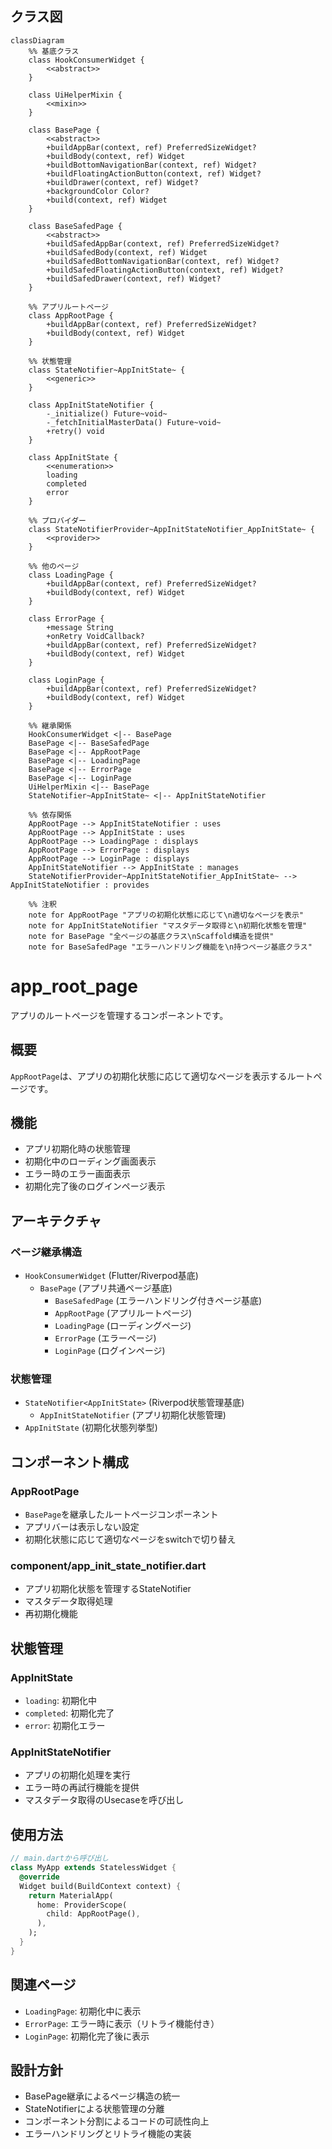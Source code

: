 ## クラス図
```mermaid
classDiagram
    %% 基底クラス
    class HookConsumerWidget {
        <<abstract>>
    }
    
    class UiHelperMixin {
        <<mixin>>
    }
    
    class BasePage {
        <<abstract>>
        +buildAppBar(context, ref) PreferredSizeWidget?
        +buildBody(context, ref) Widget
        +buildBottomNavigationBar(context, ref) Widget?
        +buildFloatingActionButton(context, ref) Widget?
        +buildDrawer(context, ref) Widget?
        +backgroundColor Color?
        +build(context, ref) Widget
    }
    
    class BaseSafedPage {
        <<abstract>>
        +buildSafedAppBar(context, ref) PreferredSizeWidget?
        +buildSafedBody(context, ref) Widget
        +buildSafedBottomNavigationBar(context, ref) Widget?
        +buildSafedFloatingActionButton(context, ref) Widget?
        +buildSafedDrawer(context, ref) Widget?
    }
    
    %% アプリルートページ
    class AppRootPage {
        +buildAppBar(context, ref) PreferredSizeWidget?
        +buildBody(context, ref) Widget
    }
    
    %% 状態管理
    class StateNotifier~AppInitState~ {
        <<generic>>
    }
    
    class AppInitStateNotifier {
        -_initialize() Future~void~
        -_fetchInitialMasterData() Future~void~
        +retry() void
    }
    
    class AppInitState {
        <<enumeration>>
        loading
        completed
        error
    }
    
    %% プロバイダー
    class StateNotifierProvider~AppInitStateNotifier_AppInitState~ {
        <<provider>>
    }
    
    %% 他のページ
    class LoadingPage {
        +buildAppBar(context, ref) PreferredSizeWidget?
        +buildBody(context, ref) Widget
    }
    
    class ErrorPage {
        +message String
        +onRetry VoidCallback?
        +buildAppBar(context, ref) PreferredSizeWidget?
        +buildBody(context, ref) Widget
    }
    
    class LoginPage {
        +buildAppBar(context, ref) PreferredSizeWidget?
        +buildBody(context, ref) Widget
    }
    
    %% 継承関係
    HookConsumerWidget <|-- BasePage
    BasePage <|-- BaseSafedPage
    BasePage <|-- AppRootPage
    BasePage <|-- LoadingPage
    BasePage <|-- ErrorPage
    BasePage <|-- LoginPage
    UiHelperMixin <|-- BasePage
    StateNotifier~AppInitState~ <|-- AppInitStateNotifier
    
    %% 依存関係
    AppRootPage --> AppInitStateNotifier : uses
    AppRootPage --> AppInitState : uses
    AppRootPage --> LoadingPage : displays
    AppRootPage --> ErrorPage : displays
    AppRootPage --> LoginPage : displays
    AppInitStateNotifier --> AppInitState : manages
    StateNotifierProvider~AppInitStateNotifier_AppInitState~ --> AppInitStateNotifier : provides
    
    %% 注釈
    note for AppRootPage "アプリの初期化状態に応じて\n適切なページを表示"
    note for AppInitStateNotifier "マスタデータ取得と\n初期化状態を管理"
    note for BasePage "全ページの基底クラス\nScaffold構造を提供"
    note for BaseSafedPage "エラーハンドリング機能を\n持つページ基底クラス"
```

# app_root_page

アプリのルートページを管理するコンポーネントです。

## 概要

`AppRootPage`は、アプリの初期化状態に応じて適切なページを表示するルートページです。

## 機能

- アプリ初期化時の状態管理
- 初期化中のローディング画面表示
- エラー時のエラー画面表示
- 初期化完了後のログインページ表示

## アーキテクチャ

### ページ継承構造
- `HookConsumerWidget` (Flutter/Riverpod基底)
  - `BasePage` (アプリ共通ページ基底)
    - `BaseSafedPage` (エラーハンドリング付きページ基底)
    - `AppRootPage` (アプリルートページ)
    - `LoadingPage` (ローディングページ)
    - `ErrorPage` (エラーページ)
    - `LoginPage` (ログインページ)

### 状態管理
- `StateNotifier<AppInitState>` (Riverpod状態管理基底)
  - `AppInitStateNotifier` (アプリ初期化状態管理)
- `AppInitState` (初期化状態列挙型)

## コンポーネント構成

### AppRootPage
- `BasePage`を継承したルートページコンポーネント
- アプリバーは表示しない設定
- 初期化状態に応じて適切なページをswitchで切り替え

### component/app_init_state_notifier.dart
- アプリ初期化状態を管理するStateNotifier
- マスタデータ取得処理
- 再初期化機能

## 状態管理

### AppInitState
- `loading`: 初期化中
- `completed`: 初期化完了
- `error`: 初期化エラー

### AppInitStateNotifier
- アプリの初期化処理を実行
- エラー時の再試行機能を提供
- マスタデータ取得のUsecaseを呼び出し

## 使用方法

```dart
// main.dartから呼び出し
class MyApp extends StatelessWidget {
  @override
  Widget build(BuildContext context) {
    return MaterialApp(
      home: ProviderScope(
        child: AppRootPage(),
      ),
    );
  }
}
```

## 関連ページ

- `LoadingPage`: 初期化中に表示
- `ErrorPage`: エラー時に表示（リトライ機能付き）
- `LoginPage`: 初期化完了後に表示

## 設計方針

- BasePage継承によるページ構造の統一
- StateNotifierによる状態管理の分離
- コンポーネント分割によるコードの可読性向上
- エラーハンドリングとリトライ機能の実装
